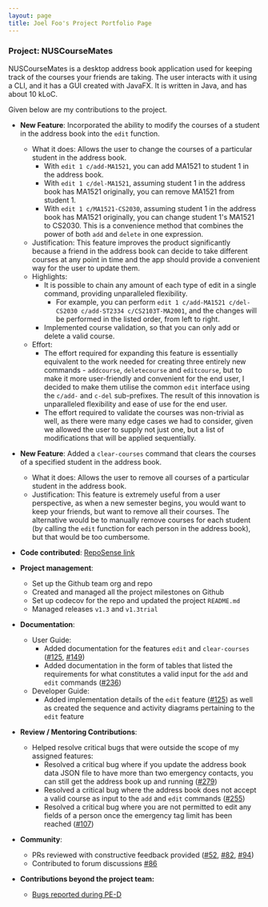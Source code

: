 ```yaml
---
layout: page
title: Joel Foo's Project Portfolio Page
---
```

### Project: NUSCourseMates

NUSCourseMates is a desktop address book application used for keeping track of the courses your friends are taking. The user interacts with it using a CLI, and it has a GUI created with JavaFX. It is written in Java, and has about 10 kLoC.

Given below are my contributions to the project.

* **New Feature**: Incorporated the ability to modify the courses of a student in the address book into the `edit` function. 
  * What it does: Allows the user to change the courses of a particular student in the address book. 
    * With `edit 1 c/add-MA1521`, you can add MA1521 to student 1 in the address book. 
    * With `edit 1 c/del-MA1521`, assuming student 1 in the address book has MA1521 originally, you can remove MA1521 from student 1.
    * With `edit 1 c/MA1521-CS2030`, assuming student 1 in the address book has MA1521 originally, you can change student 1's MA1521 to CS2030. This is a convenience method that combines the power of both `add` and `delete` in one expression. 
  * Justification: This feature improves the product significantly because a friend in the address book can decide to take different courses at any point in time and the app should provide a convenient way for the user to update them.
  * Highlights: 
    * It is possible to chain any amount of each type of edit in a single command, providing unparalleled flexibility. 
      * For example, you can perform `edit 1 c/add-MA1521 c/del-CS2030 c/add-ST2334 c/CS2103T-MA2001`, and the changes will be performed in the listed order, from left to right. 
    * Implemented course validation, so that you can only add or delete a valid course.
  * Effort: 
    * The effort required for expanding this feature is essentially equivalent to the work needed for creating three 
      entirely new commands - `addcourse`, `deletecourse` and `editcourse`, but to make it more user-friendly and 
      convenient for the end user, I decided to make them utilise the common `edit` interface using the `c/add-` and 
      `c-del` sub-prefixes. The result of this innovation is unparalleled flexibility and ease of use for the end user. 
    * The effort required to validate the courses was non-trivial as well, as there were many edge cases we had to 
      consider, given we allowed the user to supply not just one, but a list of modifications that will be applied sequentially.

* **New Feature**: Added a `clear-courses` command that clears the courses of a specified student in the address book. 
  * What it does: Allows the user to remove all courses of a particular student in the address book.
  * Justification: This feature is extremely useful from a user perspective, as when a new semester begins, you would want to keep your friends, but want to remove all their courses. The alternative would be to manually remove courses for each student (by calling the `edit` function for each person in the address book), but that would be too cumbersome.

* **Code contributed**: [RepoSense link](https://nus-cs2103-ay2324s1.github.io/tp-dashboard/?search=joel-foo&sort=groupTitle&sortWithin=title&timeframe=commit&mergegroup=AY2324S1-CS2103-T16-1%2Ftp%5Bmaster%5D&groupSelect=groupByRepos&breakdown=true&checkedFileTypes=docs~functional-code~test-code&since=2023-09-22&tabOpen=true&tabType=authorship&zFR=false&tabAuthor=joel-foo&tabRepo=AY2324S1-CS2103T-T17-4%2Ftp%5Bmaster%5D&authorshipIsMergeGroup=false&authorshipFileTypes=docs~functional-code~test-code&authorshipIsBinaryFileTypeChecked=true&authorshipIsIgnoredFilesChecked=false)

* **Project management**:
  * Set up the Github team org and repo
  * Created and managed all the project milestones on Github
  * Set up codecov for the repo and updated the project `README.md`
  * Managed releases `v1.3` and `v1.3trial`

* **Documentation**:
  * User Guide:
    * Added documentation for the features `edit` and `clear-courses` ([\#125](https://github.com/AY2324S1-CS2103T-T17-4/tp/pull/125), [\#149](https://github.com/AY2324S1-CS2103T-T17-4/tp/pull/149))
    * Added documentation in the form of tables that listed the requirements for what constitutes a valid input for 
      the `add` and `edit` commands ([\#236](https://github.com/AY2324S1-CS2103T-T17-4/tp/pull/236))
  * Developer Guide:
    * Added implementation details of the `edit` feature ([\#125](https://github.com/AY2324S1-CS2103T-T17-4/tp/pull/125)) as well as created the sequence and activity diagrams pertaining to 
      the `edit` feature

* **Review / Mentoring Contributions**:
  * Helped resolve critical bugs that were outside the scope of my assigned features:
    * Resolved a critical bug where if you update the address book data JSON file to have more than two emergency 
      contacts, you can still get the address book up and running ([\#279](https://github.com/AY2324S1-CS2103T-T17-4/tp/pull/279))
    * Resolved a critical bug where the address book does not accept a valid course as input to the `add` and `edit` 
      commands ([\#255](https://github.com/AY2324S1-CS2103T-T17-4/tp/pull/255))
    * Resolved a critical bug where you are not permitted to edit any fields of a person once the emergency tag limit 
      has been reached ([\#107](https://github.com/AY2324S1-CS2103T-T17-4/tp/pull/107))

* **Community**:
  * PRs reviewed with constructive feedback provided ([\#52](https://github.com/AY2324S1-CS2103T-T17-4/tp/pull/52), [\#82](https://github.com/AY2324S1-CS2103T-T17-4/tp/pull/82), [\#94](https://github.com/AY2324S1-CS2103T-T17-4/tp/pull/94))
  * Contributed to forum discussions [\#86](https://github.com/nus-cs2103-AY2324S1/forum/issues/86)

* **Contributions beyond the project team:**
  * [Bugs reported during PE-D](https://github.com/joel-foo/ped/issues)

